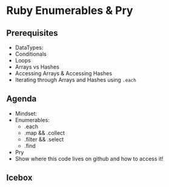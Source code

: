 # Ruby Enumerables & Pry

## Prerequisites

- DataTypes: 
- Conditionals 
- Loops 
- Arrays vs Hashes
- Accessing Arrays & Accessing Hashes
- Iterating through Arrays and Hashes using `.each`

## Agenda

- Mindset:
- Enumerables:
    - .each
    - .map && .collect 
    - .filter && .select 
    - .find
- Pry
- Show where this code lives on github and how to access it! 


## Icebox




